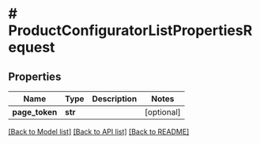 # # ProductConfiguratorListPropertiesRequest


## Properties 


Name | Type | Description | Notes
------------ | ------------- | ------------- | -------------
**page_token**| **str** |   | [optional]


[[Back to Model list]](../../README.md#models) [[Back to API list]](../../README.md#endpoints) [[Back to README]](../../README.md)

